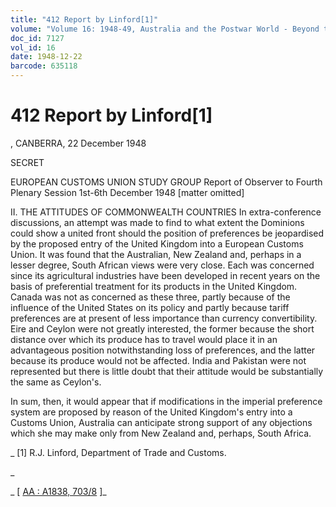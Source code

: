 ```yaml
---
title: "412 Report by Linford[1]"
volume: "Volume 16: 1948-49, Australia and the Postwar World - Beyond the Region"
doc_id: 7127
vol_id: 16
date: 1948-12-22
barcode: 635118
---
```


# 412 Report by Linford[1]

, CANBERRA, 22 December 1948

SECRET

EUROPEAN CUSTOMS UNION STUDY GROUP Report of Observer to Fourth Plenary Session 1st-6th December 1948 [matter omitted]

II. THE ATTITUDES OF COMMONWEALTH COUNTRIES In extra-conference discussions, an attempt was made to find to what extent the Dominions could show a united front should the position of preferences be jeopardised by the proposed entry of the United Kingdom into a European Customs Union. It was found that the Australian, New Zealand and, perhaps in a lesser degree, South African views were very close. Each was concerned since its agricultural industries have been developed in recent years on the basis of preferential treatment for its products in the United Kingdom. Canada was not as concerned as these three, partly because of the influence of the United States on its policy and partly because tariff preferences are at present of less importance than currency convertibility. Eire and Ceylon were not greatly interested, the former because the short distance over which its produce has to travel would place it in an advantageous position notwithstanding loss of preferences, and the latter because its produce would not be affected. India and Pakistan were not represented but there is little doubt that their attitude would be substantially the same as Ceylon's.

In sum, then, it would appear that if modifications in the imperial preference system are proposed by reason of the United Kingdom's entry into a Customs Union, Australia can anticipate strong support of any objections which she may make only from New Zealand and, perhaps, South Africa.

_ [1] R.J. Linford, Department of Trade and Customs.

_

_ [ [AA : A1838, 703/8](http://www.naa.gov.au/cgi-bin/Search?O=I&Number=635118) ]_
